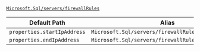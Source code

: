 [`Microsoft.Sql/servers/firewallRules`](https://docs.microsoft.com/en-us/azure/templates/microsoft.sql/servers/firewallrules)

| Default Path | Alias |
|---|---|
| `properties.startIpAddress` | `Microsoft.Sql/servers/firewallRules/startIpAddress` |
| `properties.endIpAddress` | `Microsoft.Sql/servers/firewallRules/endIpAddress` |

